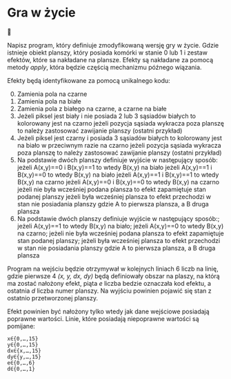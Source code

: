# Gra w życie

:baby: 

Napisz program, który definiuje zmodyfikowaną wersję gry w życie. Gdzie istnieje obiekt planszy, który posiada komórki w stanie 0 lub 1 i zestaw efektów, które sa nakładane na plansze. Efekty są nakładane za pomocą metody _apply_, która będzie częścią mechanizmu późnego wiązania.

Efekty będą identyfikowane za pomocą unikalnego kodu:

0. Zamienia pola na czarne
1. Zamienia pola na białe
2. Zamienia pola z białego na czarne, a czarne na białe
3. Jeżeli piksel jest biały i nie posiada 2 lub 3 sąsiadów białych to kolorowany jest na czarno
   jeżeli pozycja sąsiada wykracza poza planszę to należy zastosować zawijanie planszy (ostatni przykład)
4. Jeżeli piksel jest czarny i posiada 3 sąsiadów białych to kolorowany jest na biało w przeciwnym razie na czarno
   jeżeli pozycja sąsiada wykracza poza planszę to należy zastosować zawijanie planszy (ostatni przykład)
5. Na podstawie dwóch planszy definiuje wyjście w następujący sposób:
   jeżeli A(x,y)==0 i B(x,y)==1 to wtedy B(x,y) na biało
   jeżeli A(x,y)==1 i B(x,y)==0 to wtedy B(x,y) na biało
   jeżeli A(x,y)==1 i B(x,y)==1 to wtedy B(x,y) na czarno
   jeżeli A(x,y)==0 i B(x,y)==0 to wtedy B(x,y) na czarno
   jeżeli nie była wcześniej podana plansza to efekt zapamiętuje stan podanej planszy
   jeżeli była wcześniej plansza to efekt przechodzi w stan nie posiadania planszy
   gdzie A to pierwsza plansza, a B druga plansza
5. Na podstawie dwóch planszy definiuje wyjście w następujący sposób:;
   jeżeli A(x,y)==1 to wtedy B(x,y) na biało;
   jeżeli A(x,y)==0 to wtedy B(x,y) na czarno;
   jeżeli nie była wcześniej podana plansza to efekt zapamiętuje stan podanej planszy;
   jeżeli była wcześniej plansza to efekt przechodzi w stan nie posiadania planszy
   gdzie A to pierwsza plansza, a B druga plansza

Program na wejściu będzie otrzymywał w kolejnych liniach 6 liczb na linię, gdzie pierwsze 4 _(x, y, dx, dy)_ będą definiowały obszar na plaszy, na którą ma zostać nałożony efekt, piąta _e_ liczba bedzie oznaczała kod efektu, a ostatnia _d_ liczba numer planszy. Na wyjściu powinien pojawić się stan z ostatnio przetworzonej planszy.

Efekt powinien być nałożony tylko wtedy jak dane wejściowe posiadają poprawne wartości. Linie, które posiadają niepoprawne wartości są pomijane:

```
x∈{0,…,15}
y∈{0,…,15}
dx∈{x,…,15}
dy∈{y,…,15}
e∈{0,…,6}
d∈{0,…,1}
```
